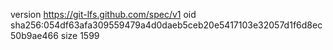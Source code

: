 version https://git-lfs.github.com/spec/v1
oid sha256:054df63afa309559479a4d0daeb5ceb20e5417103e32057d1f6d8ec50b9ae466
size 1599
